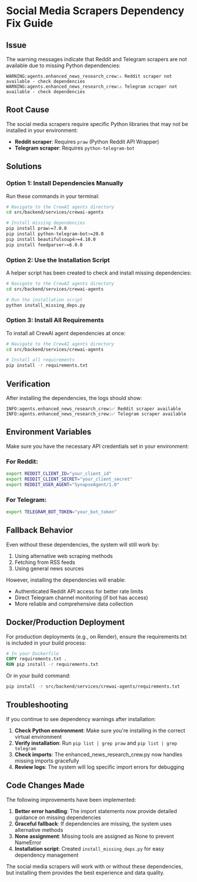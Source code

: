 # Social Media Scrapers Dependency Fix Guide

## Issue
The warning messages indicate that Reddit and Telegram scrapers are not available due to missing Python dependencies:

```
WARNING:agents.enhanced_news_research_crew:⚠️ Reddit scraper not available - check dependencies
WARNING:agents.enhanced_news_research_crew:⚠️ Telegram scraper not available - check dependencies
```

## Root Cause
The social media scrapers require specific Python libraries that may not be installed in your environment:
- **Reddit scraper**: Requires `praw` (Python Reddit API Wrapper)
- **Telegram scraper**: Requires `python-telegram-bot`

## Solutions

### Option 1: Install Dependencies Manually

Run these commands in your terminal:

```bash
# Navigate to the CrewAI agents directory
cd src/backend/services/crewai-agents

# Install missing dependencies
pip install praw>=7.0.0
pip install python-telegram-bot>=20.0
pip install beautifulsoup4>=4.10.0
pip install feedparser>=6.0.0
```

### Option 2: Use the Installation Script

A helper script has been created to check and install missing dependencies:

```bash
# Navigate to the CrewAI agents directory
cd src/backend/services/crewai-agents

# Run the installation script
python install_missing_deps.py
```

### Option 3: Install All Requirements

To install all CrewAI agent dependencies at once:

```bash
# Navigate to the CrewAI agents directory
cd src/backend/services/crewai-agents

# Install all requirements
pip install -r requirements.txt
```

## Verification

After installing the dependencies, the logs should show:

```
INFO:agents.enhanced_news_research_crew:✅ Reddit scraper available
INFO:agents.enhanced_news_research_crew:✅ Telegram scraper available
```

## Environment Variables

Make sure you have the necessary API credentials set in your environment:

### For Reddit:
```bash
export REDDIT_CLIENT_ID="your_client_id"
export REDDIT_CLIENT_SECRET="your_client_secret"
export REDDIT_USER_AGENT="SynapseAgent/1.0"
```

### For Telegram:
```bash
export TELEGRAM_BOT_TOKEN="your_bot_token"
```

## Fallback Behavior

Even without these dependencies, the system will still work by:
1. Using alternative web scraping methods
2. Fetching from RSS feeds
3. Using general news sources

However, installing the dependencies will enable:
- Authenticated Reddit API access for better rate limits
- Direct Telegram channel monitoring (if bot has access)
- More reliable and comprehensive data collection

## Docker/Production Deployment

For production deployments (e.g., on Render), ensure the requirements.txt is included in your build process:

```dockerfile
# In your Dockerfile
COPY requirements.txt .
RUN pip install -r requirements.txt
```

Or in your build command:
```bash
pip install -r src/backend/services/crewai-agents/requirements.txt
```

## Troubleshooting

If you continue to see dependency warnings after installation:

1. **Check Python environment**: Make sure you're installing in the correct virtual environment
2. **Verify installation**: Run `pip list | grep praw` and `pip list | grep telegram`
3. **Check imports**: The enhanced_news_research_crew.py now handles missing imports gracefully
4. **Review logs**: The system will log specific import errors for debugging

## Code Changes Made

The following improvements have been implemented:

1. **Better error handling**: The import statements now provide detailed guidance on missing dependencies
2. **Graceful fallback**: If dependencies are missing, the system uses alternative methods
3. **None assignment**: Missing tools are assigned as None to prevent NameError
4. **Installation script**: Created `install_missing_deps.py` for easy dependency management

The social media scrapers will work with or without these dependencies, but installing them provides the best experience and data quality. 